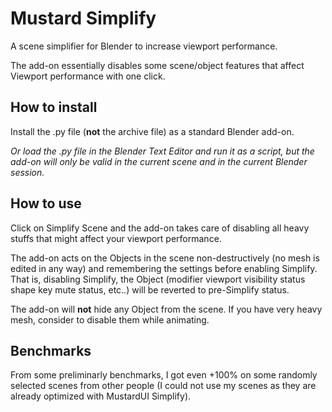 # Mustard Simplify

A scene simplifier for Blender to increase viewport performance.

The add-on essentially disables some scene/object features that affect Viewport performance with one click.

## How to install

Install the .py file (**not** the archive file) as a standard Blender add-on.

*Or load the .py file in the Blender Text Editor and run it as a script, but the add-on will only be valid in the current scene and in the current Blender session.*

## How to use

Click on Simplify Scene and the add-on takes care of disabling all heavy stuffs that might affect your viewport performance.

The add-on acts on the Objects in the scene non-destructively (no mesh is edited in any way) and remembering the settings before enabling Simplify. That is, disabling Simplify, the Object (modifier viewport visibility status shape key mute status, etc..) will be reverted to pre-Simplify status.

The add-on will **not** hide any Object from the scene. If you have very heavy mesh, consider to disable them while animating.

## Benchmarks

From some preliminarly benchmarks, I got even +100% on some randomly selected scenes from other people (I could not use my scenes as they are already optimized with MustardUI Simplify).

